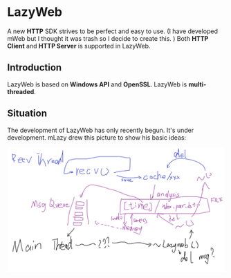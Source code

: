 # LazyWeb
A new **HTTP** SDK strives to be perfect and easy to use. (I have developed mWeb but I thought it was trash so I decide to create this. ) Both **HTTP Client** and **HTTP Server** is supported in LazyWeb.

## Introduction
LazyWeb is based on **Windows API** and **OpenSSL**. LazyWeb is **multi-threaded**.

## Situation
The development of LazyWeb has only recently begun. It's under development. mLazy drew this picture to show his basic ideas:

![basic idea](basic_idea.png)
